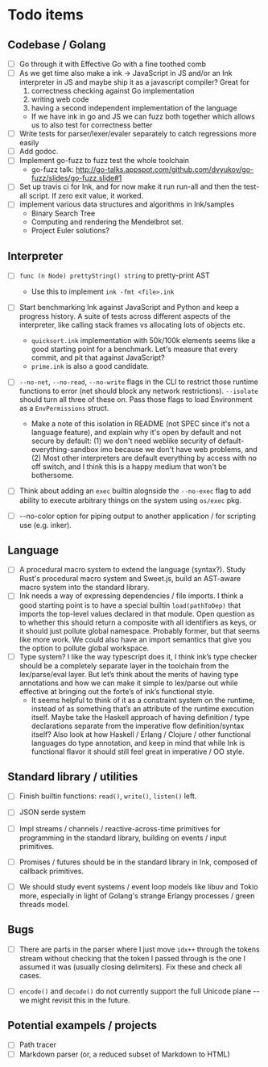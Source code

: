 # Todo items

## Codebase / Golang

- [ ] Go through it with Effective Go with a fine toothed comb
- [ ] As we get time also make a ink -> JavaScript in JS and/or an Ink interpreter in JS and maybe ship it as a javascript compiler? Great for
    1. correctness checking against Go implementation
    2. writing web code
    3. having a second independent implementation of the language
    - If we have ink in go and JS we can fuzz both together which allows us to also test for correctness better
- [ ] Write tests for parser/lexer/evaler separately to catch regressions more easily
- [ ] Add godoc.
- [ ] Implement go-fuzz to fuzz test the whole toolchain
    - go-fuzz talk: http://go-talks.appspot.com/github.com/dvyukov/go-fuzz/slides/go-fuzz.slide#1
- [ ] Set up travis ci for Ink, and for now make it run run-all and then the test-all script. If zero exit value, it worked.
- [ ] implement various data structures and algorithms in Ink/samples
    - Binary Search Tree
    - Computing and rendering the Mendelbrot set.
    - Project Euler solutions?


## Interpreter

- [ ] `func (n Node) prettyString() string` to pretty-print AST
    - Use this to implement `ink -fmt <file>.ink`
- [ ] Start benchmarking Ink against JavaScript and Python and keep a progress history. A suite of tests across different aspects of the interpreter, like calling stack frames vs allocating lots of objects etc.
    - `quicksort.ink` implementation with 50k/100k elements seems like a good starting point for a benchmark. Let's measure that every commit, and pit that against JavaScript?
    - `prime.ink` is also a good candidate.
- [ ] `--no-net`, `--no-read`, `--no-write` flags in the CLI to restrict those runtime functions to error (net should block any network restrictions). `--isolate` should turn all three of these on. Pass those flags to load Environment as a `EnvPermissions` struct.
    - Make a note of this isolation in README (not SPEC since it's not a language feature), and explain why it's open by default and not secure by default: (1) we don't need weblike security of default-everything-sandbox imo because we don't have web problems, and (2) Most other interpreters are default everything by access with no off switch, and I think this is a happy medium that won't be bothersome.
- [ ] Think about adding an `exec` builtin alognside the `--no-exec` flag to add ability to execute arbitrary things on the system using `os/exec` pkg.
- [ ] --no-color option for piping output to another application / for scripting use (e.g. inker).


## Language

- [ ] A procedural macro system to extend the language (syntax?). Study Rust's procedural macro system and Sweet.js, build an AST-aware macro system into the standard library.
- [ ] Ink needs a way of expressing dependencies / file imports. I think a good starting point is to have a special builtin `load(pathToDep)` that imports the top-level values declared in that module. Open question as to whether this should return a composite with all identifiers as keys, or it should just pollute global namespace. Probably former, but that seems like more work. We could also have an import semantics that give you the option to pollute global workspace.
- [ ] Type system? I like the way typescript does it, I think ink’s type checker should be a completely separate layer in the toolchain from the lex/parse/eval layer. But let’s think about the merits of having type annotations and how we can make it simple to lex/parse out while effective at bringing out the forte’s of ink’s functional style.
    - It seems helpful to think of it as a constraint system on the runtime, instead of as something that’s an attribute of the runtime execution itself. Maybe take the Haskell approach of having definition / type declarations separate from the imperative flow definition/syntax itself? Also look at how Haskell / Erlang / Clojure / other functional languages do type annotation, and keep in mind that while Ink is functional flavor it should still feel great in imperative / OO style.

## Standard library / utilities

- [ ] Finish builtin functions: `read()`, `write()`, `listen()` left.
- [ ] JSON serde system
- [ ] Impl streams / channels / reactive-across-time primitives for programming in the standard library, building on events / input primitives.
- [ ] Promises / futures should be in the standard library in Ink, composed of callback primitives.
- [ ] We should study event systems / event loop models like libuv and Tokio more, especially in light of Golang's strange Erlangy processes / green threads model.


## Bugs

- [ ] There are parts in the parser where I just move `idx++` through the tokens stream without checking that the token I passed through is the one I assumed it was (usually closing delimiters). Fix these and check all cases.
- [ ] `encode()` and `decode()` do not currently support the full Unicode plane -- we might revisit this in the future.


## Potential exampels / projects

- [ ] Path tracer
- [ ] Markdown parser (or, a reduced subset of Markdown to HTML)
